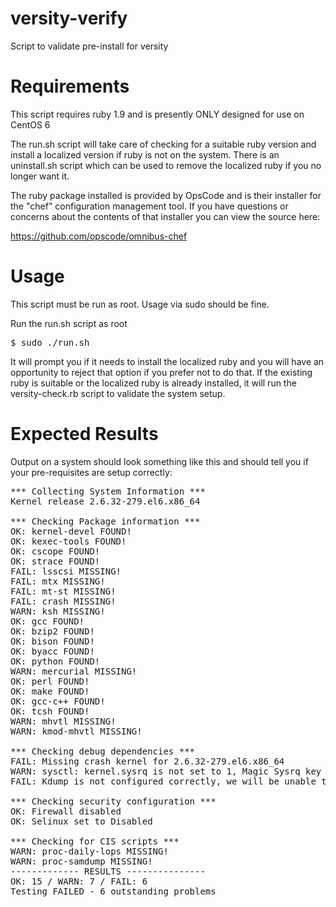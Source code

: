 versity-verify
==============

Script to validate pre-install for versity

Requirements
============
This script requires ruby 1.9 and is presently ONLY designed for use on CentOS 6

The run.sh script will take care of checking for a suitable ruby version and 
install a localized version if ruby is not on the system. There is an uninstall.sh
script which can be used to remove the localized ruby if you no longer want it.

The ruby package installed is provided by OpsCode and is their installer for 
the "chef" configuration management tool. If you have questions or concerns
about the contents of that installer you can view the source here:

https://github.com/opscode/omnibus-chef

Usage
=====
This script must be run as root. Usage via sudo should be fine. 

Run the run.sh script as root

<pre>
$ sudo ./run.sh
</pre>

It will prompt you if it needs to install the localized ruby and you will have
an opportunity to reject that option if you prefer not to do that. If the 
existing ruby is suitable or the localized ruby is already installed, it will
run the versity-check.rb script to validate the system setup. 

Expected Results
================

Output on a system should look something like this and should tell you if your
pre-requisites are setup correctly:

<pre>
*** Collecting System Information ***
Kernel release 2.6.32-279.el6.x86_64

*** Checking Package information ***
OK: kernel-devel FOUND!
OK: kexec-tools FOUND!
OK: cscope FOUND!
OK: strace FOUND!
FAIL: lsscsi MISSING!
FAIL: mtx MISSING!
FAIL: mt-st MISSING!
FAIL: crash MISSING!
WARN: ksh MISSING!
OK: gcc FOUND!
OK: bzip2 FOUND!
OK: bison FOUND!
OK: byacc FOUND!
OK: python FOUND!
WARN: mercurial MISSING!
OK: perl FOUND!
OK: make FOUND!
OK: gcc-c++ FOUND!
OK: tcsh FOUND!
WARN: mhvtl MISSING!
WARN: kmod-mhvtl MISSING!

*** Checking debug dependencies ***
FAIL: Missing crash kernel for 2.6.32-279.el6.x86_64
WARN: sysctl: kernel.sysrq is not set to 1, Magic Sysrq key will not work to capture kernel core
FAIL: Kdump is not configured correctly, we will be unable to capture core dumps

*** Checking security configuration ***
OK: Firewall disabled
OK: Selinux set to Disabled

*** Checking for CIS scripts ***
WARN: proc-daily-lops MISSING!
WARN: proc-samdump MISSING!
------------- RESULTS ---------------
OK: 15 / WARN: 7 / FAIL: 6
Testing FAILED - 6 outstanding problems
</pre>


